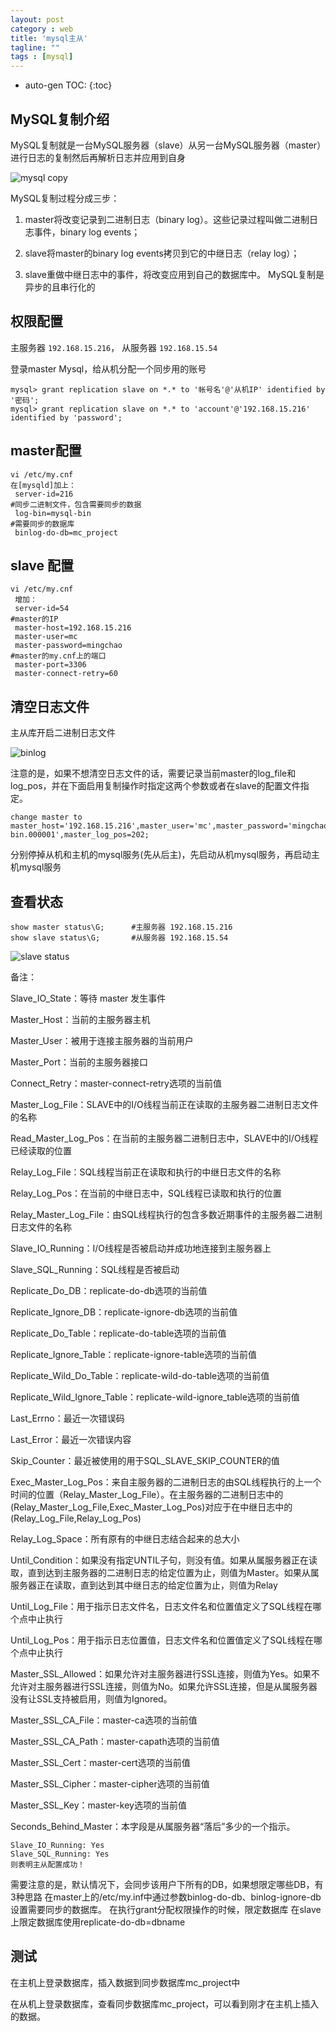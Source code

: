 ```yaml
---
layout: post
category : web
title: 'mysql主从'
tagline: ""
tags : [mysql]
---
```


* auto-gen TOC:
{:toc}

## MySQL复制介绍

MySQL复制就是一台MySQL服务器（slave）从另一台MySQL服务器（master）进行日志的复制然后再解析日志并应用到自身

![mysql copy](/images/201606/mysql_copy.png)

MySQL复制过程分成三步：

1. master将改变记录到二进制日志（binary log）。这些记录过程叫做二进制日志事件，binary log events；

2. slave将master的binary log events拷贝到它的中继日志（relay log）；

3. slave重做中继日志中的事件，将改变应用到自己的数据库中。 MySQL复制是异步的且串行化的

<!--break-->

## 权限配置

主服务器 `192.168.15.216`， 从服务器 `192.168.15.54`

登录master Mysql，给从机分配一个同步用的账号

```
mysql> grant replication slave on *.* to '帐号名'@'从机IP' identified by '密码';
mysql> grant replication slave on *.* to 'account'@'192.168.15.216' identified by 'password';
```

## master配置

```
vi /etc/my.cnf
在[mysqld]加上：
 server-id=216
#同步二进制文件，包含需要同步的数据 
 log-bin=mysql-bin  
#需要同步的数据库  
 binlog-do-db=mc_project
```

## slave 配置

```
vi /etc/my.cnf
 增加：
 server-id=54
#master的IP 
 master-host=192.168.15.216
 master-user=mc
 master-password=mingchao
#master的my.cnf上的端口 
 master-port=3306
 master-connect-retry=60
``` 

## 清空日志文件

主从库开启二进制日志文件

![binlog](/images/201606/binlog.png)

注意的是，如果不想清空日志文件的话，需要记录当前master的log_file和log_pos，并在下面启用复制操作时指定这两个参数或者在slave的配置文件指定。

```
change master to
master_host='192.168.15.216',master_user='mc',master_password='mingchao',master_port=3306,master_log_file='mysql-bin.000001',master_log_pos=202;
```

分别停掉从机和主机的mysql服务(先从后主)，先启动从机mysql服务，再启动主机mysql服务

## 查看状态

```
show master status\G;      #主服务器 192.168.15.216
show slave status\G;       #从服务器 192.168.15.54
```

![slave status](/images/201606/slave_status.png)

备注：

Slave_IO_State：等待 master 发生事件

Master_Host：当前的主服务器主机 

Master_User：被用于连接主服务器的当前用户

Master_Port：当前的主服务器接口 

Connect_Retry：master-connect-retry选项的当前值 

Master_Log_File：SLAVE中的I/O线程当前正在读取的主服务器二进制日志文件的名称 

Read_Master_Log_Pos：在当前的主服务器二进制日志中，SLAVE中的I/O线程已经读取的位置

Relay_Log_File：SQL线程当前正在读取和执行的中继日志文件的名称 

Relay_Log_Pos：在当前的中继日志中，SQL线程已读取和执行的位置 

Relay_Master_Log_File：由SQL线程执行的包含多数近期事件的主服务器二进制日志文件的名称

Slave_IO_Running：I/O线程是否被启动并成功地连接到主服务器上 

Slave_SQL_Running：SQL线程是否被启动

Replicate_Do_DB：replicate-do-db选项的当前值 

Replicate_Ignore_DB：replicate-ignore-db选项的当前值 

Replicate_Do_Table：replicate-do-table选项的当前值

Replicate_Ignore_Table：replicate-ignore-table选项的当前值

Replicate_Wild_Do_Table：replicate-wild-do-table选项的当前值 

Replicate_Wild_Ignore_Table：replicate-wild-ignore_table选项的当前值

Last_Errno：最近一次错误码 

Last_Error：最近一次错误内容 

Skip_Counter：最近被使用的用于SQL_SLAVE_SKIP_COUNTER的值 

Exec_Master_Log_Pos：来自主服务器的二进制日志的由SQL线程执行的上一个时间的位置（Relay_Master_Log_File）。在主服务器的二进制日志中的(Relay_Master_Log_File,Exec_Master_Log_Pos)对应于在中继日志中的(Relay_Log_File,Relay_Log_Pos) 

Relay_Log_Space：所有原有的中继日志结合起来的总大小 

Until_Condition：如果没有指定UNTIL子句，则没有值。如果从属服务器正在读取，直到达到主服务器的二进制日志的给定位置为止，则值为Master。如果从属服务器正在读取，直到达到其中继日志的给定位置为止，则值为Relay 

Until_Log_File：用于指示日志文件名，日志文件名和位置值定义了SQL线程在哪个点中止执行

Until_Log_Pos：用于指示日志位置值，日志文件名和位置值定义了SQL线程在哪个点中止执行

Master_SSL_Allowed：如果允许对主服务器进行SSL连接，则值为Yes。如果不允许对主服务器进行SSL连接，则值为No。如果允许SSL连接，但是从属服务器没有让SSL支持被启用，则值为Ignored。

Master_SSL_CA_File：master-ca选项的当前值 

Master_SSL_CA_Path：master-capath选项的当前值

Master_SSL_Cert：master-cert选项的当前值

Master_SSL_Cipher：master-cipher选项的当前值

Master_SSL_Key：master-key选项的当前值

Seconds_Behind_Master：本字段是从属服务器“落后”多少的一个指示。

```
Slave_IO_Running: Yes
Slave_SQL_Running: Yes
则表明主从配置成功！
```

需要注意的是，默认情况下，会同步该用户下所有的DB，如果想限定哪些DB，有3种思路
在master上的/etc/my.inf中通过参数binlog-do-db、binlog-ignore-db设置需要同步的数据库。
在执行grant分配权限操作的时候，限定数据库
在slave上限定数据库使用replicate-do-db=dbname

## 测试

在主机上登录数据库，插入数据到同步数据库mc_project中

在从机上登录数据库，查看同步数据库mc_project，可以看到刚才在主机上插入的数据。